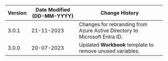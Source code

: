 | **Version** | **Date Modified (DD-MM-YYYY)** | **Change History**                                                       |
|-------------|--------------------------------|--------------------------------------------------------------------------|
| 3.0.1       | 21-11-2023                     | Changes for rebranding from Azure Active Directory to Microsoft Entra ID.|                   
| 3.0.0       | 20-07-2023                     | Updated **Workbook** template to remove unused variables.                | 
